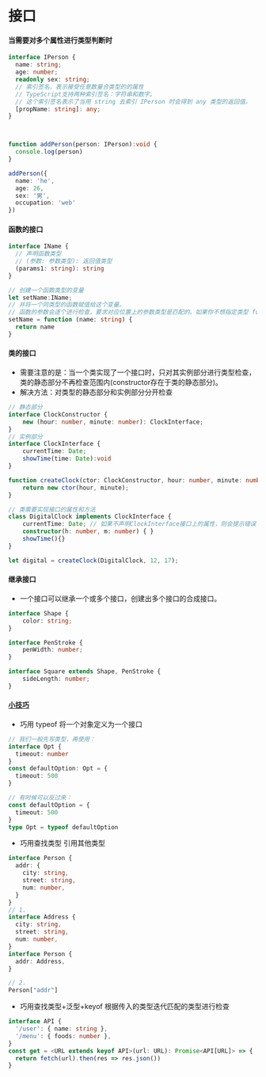 # 接口

#### 当需要对多个属性进行类型判断时

```typescript
interface IPerson {
  name: string;
  age: number;
  readonly sex: string;
  // 索引签名，表示接受任意数量合类型的的属性
  // TypeScript支持两种索引签名：字符串和数字。
  // 这个索引签名表示了当用 string 去索引 IPerson 时会得到 any 类型的返回值。
  [propName: string]: any;
}



function addPerson(person: IPerson):void {
  console.log(person)
}

addPerson({
  name: 'he',
  age: 26,
  sex: '男',
  occupation: 'web'
})
```

#### 函数的接口

```typescript
interface IName {
  // 声明函数类型
  // (参数: 参数类型): 返回值类型
  (params1: string): string
}

// 创建一个函数类型的变量
let setName:IName;
// 并将一个同类型的函数赋值给这个变量。
// 函数的参数会逐个进行检查，要求对应位置上的参数类型是匹配的。如果你不想指定类型 function(name){...}，TypeScript的类型系统会推断出参数类型，
setName = function (name: string) {
  return name
}
```

#### 类的接口

- 需要注意的是：当一个类实现了一个接口时，只对其实例部分进行类型检查，类的静态部分不再检查范围内(constructor存在于类的静态部分)。
- 解决方法：对类型的静态部分和实例部分分开检查

```typescript
// 静态部分
interface ClockConstructor {
    new (hour: number, minute: number): ClockInterface;
}
// 实例部分
interface ClockInterface {
    currentTime: Date;
  	showTime(time: Date):void
}

function createClock(ctor: ClockConstructor, hour: number, minute: number): ClockInterface {
    return new ctor(hour, minute);
}

// 类需要实现接口的属性和方法
class DigitalClock implements ClockInterface {
    currentTime: Date; // 如果不声明ClockInterface接口上的属性，则会提示错误
    constructor(h: number, m: number) { }
    showTime(){}
}

let digital = createClock(DigitalClock, 12, 17);

```

#### 继承接口

- 一个接口可以继承一个或多个接口，创建出多个接口的合成接口。

```typescript
interface Shape {
    color: string;
}

interface PenStroke {
    penWidth: number;
}

interface Square extends Shape, PenStroke {
    sideLength: number;
}
```

#### [小技巧](https://zhuanlan.zhihu.com/p/39620591)

- 巧用 typeof 将一个对象定义为一个接口

```typescript
// 我们一般先写类型，再使用：
interface Opt {
  timeout: number
}
const defaultOption: Opt = {
  timeout: 500
}

// 有时候可以反过来：
const defaultOption = {
  timeout: 500
}
type Opt = typeof defaultOption
```

- 巧用查找类型 引用其他类型

```typescript
interface Person {
  addr: {
    city: string,
    street: string,
    num: number,
  }
}
// 1.
interface Address {
  city: string,
  street: string,
  num: number,
}
interface Person {
  addr: Address,
}

// 2.
Person["addr"]
```

- 巧用查找类型+泛型+keyof 根据传入的类型迭代匹配的类型进行检查

```typescript
interface API {
  '/user': { name: string },
  '/menu': { foods: number },
}
const get = <URL extends keyof API>(url: URL): Promise<API[URL]> => {
  return fetch(url).then(res => res.json())
}
```
